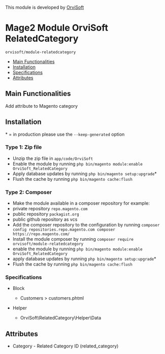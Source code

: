 This module is developed by [OrviSoft](https://orvisoft.com/contact)

# Mage2 Module OrviSoft RelatedCategory

`orvisoft/module-relatedcategory`

-  [Main Functionalities](#main-functionalities)
-  [Installation](#installation)
-  [Specifications](#specifications)
-  [Attributes](#attributes)


## Main Functionalities

Add attribute to Magento category
  
## Installation

\* = in production please use the `--keep-generated` option  

### Type 1: Zip file

- Unzip the zip file in `app/code/OrviSoft`
- Enable the module by running `php bin/magento module:enable OrviSoft_RelatedCategory`
- Apply database updates by running `php bin/magento setup:upgrade`\*
- Flush the cache by running `php bin/magento cache:flush`

### Type 2: Composer

- Make the module available in a composer repository for example:
- private repository `repo.magento.com`
- public repository `packagist.org`
- public github repository as vcs
- Add the composer repository to the configuration by running `composer config repositories.repo.magento.com composer https://repo.magento.com/`
- Install the module composer by running `composer require orvisoft/module-relatedcategory`
- enable the module by running `php bin/magento module:enable OrviSoft_RelatedCategory`
- apply database updates by running `php bin/magento setup:upgrade`\*
- Flush the cache by running `php bin/magento cache:flush`

### Specifications

 - Block
	- Customers > customers.phtml

 - Helper
	- OrviSoft\RelatedCategory\Helper\Data

## Attributes

- Category - Related Category ID (related_category)